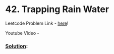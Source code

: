 # 42. Trapping Rain Water

Leetcode Problem Link - [here](https://leetcode.com/problems/trapping-rain-water/description/?envType=study-plan-v2&envId=top-100-liked)!

Youtube Video - 

### [Solution]():

```cpp

```
